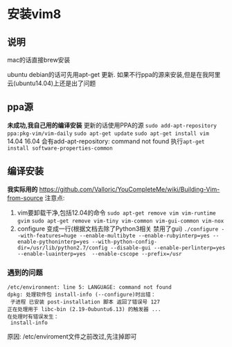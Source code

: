 # 安装vim8

## 说明
mac的话直接brew安装

ubuntu debian的话可先用apt-get 更新.
如果不行ppa的源来安装,但是在我阿里云(ubuntu14.04)上还是出了问题

## ppa源
**未成功,我自己用的编译安装**
更新的话使用PPA的源
`sudo add-apt-repository ppa:pkg-vim/vim-daily`
`sudo apt-get update`
`sudo apt-get install vim`
14.04 16.04 会有add-apt-repository: command not found
执行`apt-get install software-properties-common`




## 编译安装
**我实际用的**
https://github.com/Valloric/YouCompleteMe/wiki/Building-Vim-from-source
注意点:
1. vim要卸载干净,包括12.04的命令
`sudo apt-get remove vim vim-runtime gvim`
`sudo apt-get remove vim-tiny vim-common vim-gui-common vim-nox`
2. configure 变成一行(根据文档去除了Python3相关 禁用了gui) 
`./configure --with-features=huge --enable-multibyte --enable-rubyinterp=yes --enable-pythoninterp=yes --with-python-config-dir=/usr/lib/python2.7/config --disable-gui --enable-perlinterp=yes --enable-luainterp=yes  --enable-cscope --prefix=/usr`

### 遇到的问题

```
/etc/environment: line 5: LANGUAGE: command not found
dpkg: 处理软件包 install-info (--configure)时出错：
 子进程 已安装 post-installation 脚本 返回了错误号 127
正在处理用于 libc-bin (2.19-0ubuntu6.13) 的触发器 ...
在处理时有错误发生：
 install-info
```
原因: /etc/enviroment文件之前改过,先注掉即可
